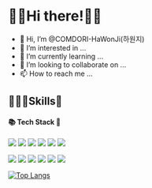 # 👋🏻Hi there!👋🏻
- 👋 Hi, I’m @COMDORI-HaWonJi(하원지)
- 👀 I’m interested in ...
- 🌱 I’m currently learning ...
- 💞️ I’m looking to collaborate on ...
- 📫 How to reach me ...

## 🧑🏻‍💻Skills🚀
#### 📚 Tech Stack 📖
<p>
  <img src="https://img.shields.io/badge/mac%20os-000000?style=for-the-badge&logo=apple&logoColor=white"/>
  <img src="https://img.shields.io/badge/iOS-000000?style=flat-square&logo=iOS&logoColor=white"/>
  <img src="https://img.shields.io/badge/Windows-0078D6?style=for-the-badge&logo=windows&logoColor=white"/>
  
  <img src="https://img.shields.io/badge/Android Studio-3DDC84?style=flat-square&logo=Android Studio&logoColor=white"/>
  <img src="https://img.shields.io/badge/Android-3DDC84?style=flat-square&logo=Android&logoColor=white"/>
  <img src="https://img.shields.io/badge/Flutter-02569B?style=flat-square&logo=Flutter&logoColor=white"/>
</p>
<p>
  <img src="https://img.shields.io/badge/Java-007396?style=flat-square&logo=Java&logoColor=white"/>
  <img src="https://img.shields.io/badge/Javascript-ffb13b?style=flat-square&logo=javascript&logoColor=white"/>
  <img src="https://img.shields.io/badge/Swift-FA7343?style=flat-square&logo=Swift&logoColor=white"/>
  <img src="https://img.shields.io/badge/Mysql-E6B91E?style=flat-square&logo=MySql&logoColor=white"/>
  <img src="https://img.shields.io/badge/ORACLE-F80000?style=flat-square&logo=oracle&logoColor=white"/>

  <img src="https://img.shields.io/badge/Dart-0175C2?style=for-the-badge&logo=dart&logoColor=white"/>
</p>

<!-- ![COMDORI-HWJ's github stats](https://github-readme-stats.vercel.app/api?username=COMDORI-HWJ&show_icons=true) -->
[![Top Langs](https://github-readme-stats.vercel.app/api/top-langs/?username=COMDORI-HWJ&layout=compact)](https://github.com/anuraghazra/github-readme-stats)

